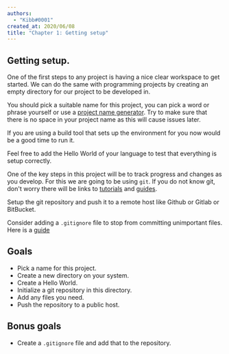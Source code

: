 ```yaml
---
authors:
  - "Kibb#0001"
created_at: 2020/06/08
title: "Chapter 1: Getting setup"
---
```


## Getting setup.

One of the first steps to any project is having a nice clear workspace to get started.
We can do the same with programming projects by creating an empty directory for our project to be developed in.

You should pick a suitable name for this project, you
can pick a word or phrase yourself or use a [project name generator](http://codenames.herokuapp.com/).
Try to make sure that there is no space in your project name as this will cause issues later.

If you are using a build tool that sets up the environment for you now would be a good time to run it.

Feel free to add the Hello World of your language to test that everything is setup correctly.

One of the key steps in this project will be to track progress and changes as you develop.
For this we are going to be using `git`. If you do not know git,
don't worry there will be links to [tutorials](https://www.atlassian.com/git/tutorials)
and [guides](https://rogerdudler.github.io/git-guide/).

Setup the git repository and push it to a remote host like Github or Gitlab or BitBucket.

Consider adding a `.gitignore` file to stop from committing unimportant files.
Here is a [guide](https://help.github.com/en/github/using-git/ignoring-files)

## Goals

- Pick a name for this project.
- Create a new directory on your system.
- Create a Hello World.
- Initialize a git repository in this directory.
- Add any files you need.
- Push the repository to a public host.

## Bonus goals

- Create a `.gitignore` file and add that to the repository.
